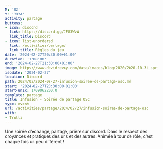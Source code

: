 ```yaml
---
M: '02'
Y: '2024'
activity: partage
buttons:
- icon: discord
  link: https://discord.gg/7FG3WvW
  link_title: Discord
- icon: list-unordered
  link: /activities/partage/
  link_title: Règles du jeu
date: '2024-02-27T20:30:00+01:00'
duration: '1:00:00'
end: '2024-02-27T21:30:00+01:00'
image: https://www.davidrevoy.com/data/images/blog/2020/2020-10-31_spritely_scene.jpg
isodate: '2024-02-27'
location: Discord
path: 2024/02/2024-02-27-infusion-soiree-de-partage-osc.md
start: '2024-02-27T20:30:00+01:00'
start-unix: 1709062200.0
template: partage
title: Infusion - Soirée de partage OSC
type: event
url: /activities/partage/2024/02/27/infusion-soiree-de-partage-osc
with:
- Trolli
---
```

Une soirée d&#39;échange, partage, prière sur discord. Dans le respect des croyances et pratiques des uns et des autres. Animée à tour de rôle, c&#39;est chaque fois un peu différent !